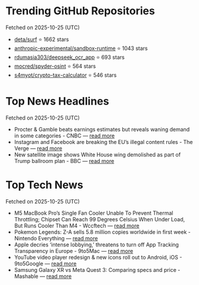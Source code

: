 # Trending GitHub Repositories
Fetched on 2025-10-25 (UTC)

- [deta/surf](https://github.com/deta/surf) ⭐ 1662 stars
- [anthropic-experimental/sandbox-runtime](https://github.com/anthropic-experimental/sandbox-runtime) ⭐ 1043 stars
- [rdumasia303/deepseek_ocr_app](https://github.com/rdumasia303/deepseek_ocr_app) ⭐ 693 stars
- [mocred/spyder-osint](https://github.com/mocred/spyder-osint) ⭐ 564 stars
- [s4myot/crypto-tax-calculator](https://github.com/s4myot/crypto-tax-calculator) ⭐ 546 stars

# Top News Headlines
Fetched on 2025-10-25 (UTC)
- Procter & Gamble beats earnings estimates but reveals waning demand in some categories - CNBC — [read more](https://www.cnbc.com/2025/10/24/procter-gamble-pg-q1-2026-earnings.html)
- Instagram and Facebook are breaking the EU’s illegal content rules - The Verge — [read more](https://www.theverge.com/news/806019/meta-facebook-instagram-tiktok-eu-dsa-findings)
- New satellite image shows White House wing demolished as part of Trump ballroom plan - BBC — [read more](https://www.bbc.com/news/live/cgmx8pwvgz0t)

# Top Tech News
Fetched on 2025-10-25 (UTC)
- M5 MacBook Pro’s Single Fan Cooler Unable To Prevent Thermal Throttling; Chipset Can Reach 99 Degrees Celsius When Under Load, But Runs Cooler Than M4 - Wccftech — [read more](https://wccftech.com/m5-macbook-pro-can-reach-99-degrees-celsius-when-under-load-but-runs-cooler-than-m4/)
- Pokemon Legends: Z-A sells 5.8 million copies worldwide in first week - Nintendo Everything — [read more](https://nintendoeverything.com/pokemon-legends-z-a-sells-5-8-million-copies-worldwide-in-first-week/)
- Apple decries ‘intense lobbying,’ threatens to turn off App Tracking Transparency in Europe - 9to5Mac — [read more](https://9to5mac.com/2025/10/23/apple-decries-intense-lobbying-threatens-to-turn-off-app-tracking-transparency-in-europe/)
- YouTube video player redesign & new icons roll out to Android, iOS - 9to5Google — [read more](http://9to5google.com/2025/10/23/youtube-video-player-icon-redesign-rollout/)
- Samsung Galaxy XR vs Meta Quest 3: Comparing specs and price - Mashable — [read more](https://mashable.com/article/samsung-galaxy-xr-vs-meta-quest-3-specs-price)
